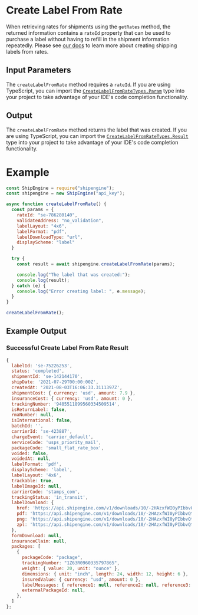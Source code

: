 Create Label From Rate
======================================
When retrieving rates for shipments using the `getRates` method, the returned information contains a `rateId` property that can be used to purchase a label without having to refill in the shipment information repeatedly. Please see [our docs](https://www.shipengine.com/docs/labels/create-from-rate/) to learn more about creating shipping labels from rates.

Input Parameters
-------------------------------------

The `createLabelFromRate` method requires a `rateId`. If you are using TypeScript, you can import the [`CreateLabelFromRateTypes.Param`](https://github.com/ShipEngine/shipengine-js/blob/main/src/create-label-from-rate/types/public-params.ts)
type into your project to take advantage of your
IDE's code completion functionality.

Output
--------------------------------
The `createLabelFromRate` method returns the label that was created.
If you are using TypeScript, you can import the [`CreateLabelFromRateTypes.Result`](https://github.com/ShipEngine/shipengine-js/blob/main/src/create-label-from-rate/types/public-result.ts)
type into your project to take advantage of your IDE's code completion functionality.

Example
==============================
```javascript
const ShipEngine = require("shipengine");
const shipengine = new ShipEngine("api_key");

async function createLabelFromRate() {
  const params = {
    rateId: "se-786280140",
    validateAddress: "no_validation",
    labelLayout: "4x6",
    labelFormat: "pdf",
    labelDownloadType: "url",
    displayScheme: "label"
  }

  try {
    const result = await shipengine.createLabelFromRate(params);

    console.log("The label that was created:");
    console.log(result);
  } catch (e) {
    console.log("Error creating label: ", e.message);
  }
}

createLabelFromRate();
```

Example Output
-----------------------------------------------------

### Successful Create Label From Rate Result
```javascript
{
  labelId: 'se-75226253',
  status: 'completed',
  shipmentId: 'se-142144170',
  shipDate: '2021-07-29T00:00:00Z',
  createdAt: '2021-08-03T16:06:33.3111397Z',
  shipmentCost: { currency: 'usd', amount: 7.9 },
  insuranceCost: { currency: 'usd', amount: 0 },
  trackingNumber: '9405511899560334509514',
  isReturnLabel: false,
  rmaNumber: null,
  isInternational: false,
  batchId: '',
  carrierId: 'se-423887',
  chargeEvent: 'carrier_default',
  serviceCode: 'usps_priority_mail',
  packageCode: 'small_flat_rate_box',
  voided: false,
  voidedAt: null,
  labelFormat: 'pdf',
  displayScheme: 'label',
  labelLayout: '4x6',
  trackable: true,
  labelImageId: null,
  carrierCode: 'stamps_com',
  trackingStatus: 'in_transit',
  labelDownload: {
    href: 'https://api.shipengine.com/v1/downloads/10/-2HAzxfWI0yPIbbvQtmLkA/label-75226253.pdf',
    pdf: 'https://api.shipengine.com/v1/downloads/10/-2HAzxfWI0yPIbbvQtmLkA/label-75226253.pdf',
    png: 'https://api.shipengine.com/v1/downloads/10/-2HAzxfWI0yPIbbvQtmLkA/label-75226253.png',
    zpl: 'https://api.shipengine.com/v1/downloads/10/-2HAzxfWI0yPIbbvQtmLkA/label-75226253.zpl'
  },
  formDownload: null,
  insuranceClaim: null,
  packages: [
    {
      packageCode: "package",
      trackingNumber: "1Z63R0960335797865",
      weight: { value: 20, unit: "ounce" },
      dimensions: { unit: "inch", length: 24, width: 12, height: 6 },
      insuredValue: { currency: "usd", amount: 0 },
      labelMessages: { reference1: null, reference2: null, reference3: null },
      externalPackageId: null,
    },
  ]
};
```
